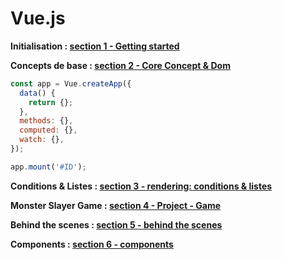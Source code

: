 # Vue.js

**Initialisation : [section 1 - Getting started](section%201%20-%20Getting%20started)**

**Concepts de base : [section 2 - Core Concept & Dom](section%202%20-%20Core%20Concepts%20&%20Dom)**

  ```js
  const app = Vue.createApp({
    data() {
      return {};
    },
    methods: {},
    computed: {},
    watch: {},
  });

  app.mount('#ID');
  ```

**Conditions & Listes : [section 3 - rendering: conditions & listes](section%203%20-%20rendering%3a%20conditions%20&%20listes)**

**Monster Slayer Game : [section 4 - Project - Game](section%204%20-%20Project%20-%20Game)**

**Behind the scenes : [section 5 - behind the scenes](section%205%20-%20behind%20the%20scenes)**

**Components : [section 6 - components](section%206%20-%20components)**
